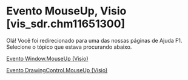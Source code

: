 
# Evento MouseUp, Visio [vis_sdr.chm11651300]

Olá! Você foi redirecionado para uma das nossas páginas de Ajuda F1. Selecione o tópico que estava procurando abaixo.

[Evento Window.MouseUp (Visio)](http://msdn.microsoft.com/library/cb341aa4-9295-4460-53d7-8770e1534707%28Office.15%29.aspx)

[Evento DrawingControl.MouseUp (Visio)](http://msdn.microsoft.com/library/34f7d931-5f4d-523e-b4d8-9096c4a634c3%28Office.15%29.aspx)

